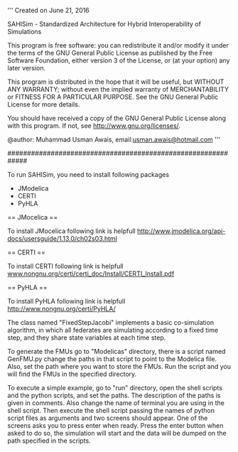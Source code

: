 '''
Created on June 21, 2016

SAHISim - Standardized Architecture for Hybrid Interoperability of Simulations

This program is free software: you can redistribute it and/or modify
it under the terms of the GNU General Public License as published by
the Free Software Foundation, either version 3 of the License, or
(at your option) any later version.

This program is distributed in the hope that it will be useful,
but WITHOUT ANY WARRANTY; without even the implied warranty of
MERCHANTABILITY or FITNESS FOR A PARTICULAR PURPOSE.  See the
GNU General Public License for more details.

You should have received a copy of the GNU General Public License
along with this program.  If not, see <http://www.gnu.org/licenses/>.

@author: Muhammad Usman Awais, email:usman.awais@hotmail.com
'''

#############################################################

To run SAHISim, you need to install following packages

- JModelica
- CERTI
- PyHLA

== JMocelica ==

To install JMocelica following link is helpfull
http://www.jmodelica.org/api-docs/usersguide/1.13.0/ch02s03.html

== CERTI ==

To install CERTI following link is helpfull
www.nongnu.org/certi/certi_doc/Install/CERTI_Install.pdf

== PyHLA ==

To install PyHLA following link is helpfull
http://www.nongnu.org/certi/PyHLA/


The class named "FixedStepJacobi" implements a basic co-simulation algorithm, in which all federates are simulating
according to a fixed time step, and they share state variables at each time step.

To generate the FMUs go to "Modelicas" directory, there is a script named GenFMU.py change the paths in that script to point to the Modelica file. Also, set the path where you want to store the FMUs. Run the script and you will find the FMUs in the specified directory.

To execute a simple example, go to "run" directory, open the shell scripts and the python scripts, and set the paths. The description of the paths is given in comments. Also change the name of terminal you are using in the shell script. Then execute the shell script passing the names of python script files as arguments and two screens should appear. One of the screens asks you to press enter when ready. Press the enter button when asked to do so, the simulation will start and the data will be dumped on the path specified in the scripts.

 

